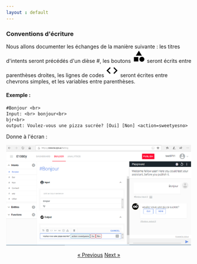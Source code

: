 ```yaml
---
layout : default
---
```


### Conventions d'écriture

Nous allons documenter les échanges de la manière suivante : les titres d'intents seront précédés d'un dièse #, les boutons ![image](/assets/images/category.png) seront écrits entre parenthèses droites, les lignes de codes ![image](/assets/images/chevrons.png)  seront écrites entre chevrons simples, et les variables entre parenthèses.


#### Exemple : 

    #Bonjour <br>
    Input: <br> bonjour<br>
    bjr<br>
    output: Voulez-vous une pizza sucrée? [Oui] [Non] <action=sweetyesno>


Donne à l'écran :

![image](/assets/images/image3.png)




<div style = "text-align:center" markdown="1">
<a href="En-francais2.html" class="previous">&laquo; Previous</a>
<a href="En-francais4.html" class="next">Next &raquo;</a>
</div>


